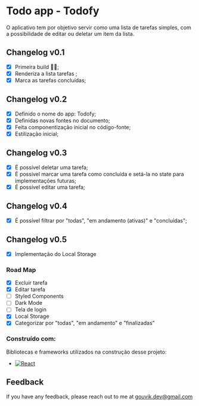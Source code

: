 # Todo app - Todofy

O aplicativo tem por objetivo servir como uma lista de tarefas simples, com a possibilidade de editar ou deletar um item da lista.



## Changelog v0.1


- [x]  Primeira build 🐱‍👤;
- [x]  Renderiza a lista tarefas ;
- [x]  Marca as tarefas concluídas;

## Changelog v0.2

- [x]  Definido o nome do app: Todofy;
- [x]  Definidas novas fontes no documento;
- [x]  Feita componentização inicial no código-fonte;
- [x]  Estilização inicial;

## Changelog v0.3

- [x]  É possível deletar uma tarefa;
- [x]  É possível marcar uma tarefa como concluída e setá-la no state para implementações futuras;
- [x]  É possível editar uma tarefa;

## Changelog v0.4

- [x]  É possível filtrar por "todas", "em andamento (ativas)" e "concluídas";

## Changelog v0.5

- [x]  Implementação do Local Storage

### Road Map

- [x]  Excluir tarefa
- [x]  Editar tarefa
- [ ]  Styled Components
- [ ]  Dark Mode
- [ ]  Tela de login
- [x]  Local Storage
- [x]  Categorizar por "todas", "em andamento" e "finalizadas"

### Construído com: 

Bibliotecas e frameworks utilizados na construção desse projeto:

* [![React][React.js]][React-url]
<!-- * [![Bootstrap][Bootstrap.com]][Bootstrap-url] -->

## Feedback

If you have any feedback, please reach out to me at gouvik.dev@gmail.com

<!-- MARKDOWN LINKS & IMAGES -->
[React.js]: https://img.shields.io/badge/React-20232A?style=for-the-badge&logo=react&logoColor=61DAFB
[React-url]: https://reactjs.org/
[Bootstrap.com]: https://img.shields.io/badge/Bootstrap-563D7C?style=for-the-badge&logo=bootstrap&logoColor=white
[Bootstrap-url]: https://getbootstrap.com
